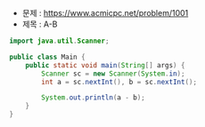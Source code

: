 - 문제 : https://www.acmicpc.net/problem/1001
- 제목 : A-B

```java
import java.util.Scanner;

public class Main {
    public static void main(String[] args) {
        Scanner sc = new Scanner(System.in);
        int a = sc.nextInt(), b = sc.nextInt();

        System.out.println(a - b);
    }
}
```